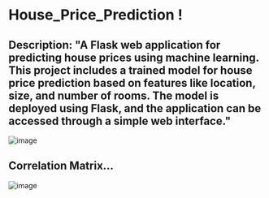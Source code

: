 # House_Price_Prediction !

## Description: "A Flask web application for predicting house prices using machine learning. This project includes a trained model for house price prediction based on features like location, size, and number of rooms. The model is deployed using Flask, and the application can be accessed through a simple web interface."
![image](https://github.com/user-attachments/assets/c35495b4-3998-4e2e-87ab-990cdcbb592c)

## Correlation Matrix...
![image](https://github.com/user-attachments/assets/8e11af93-f2c1-4365-9446-61487bd9ec76)
